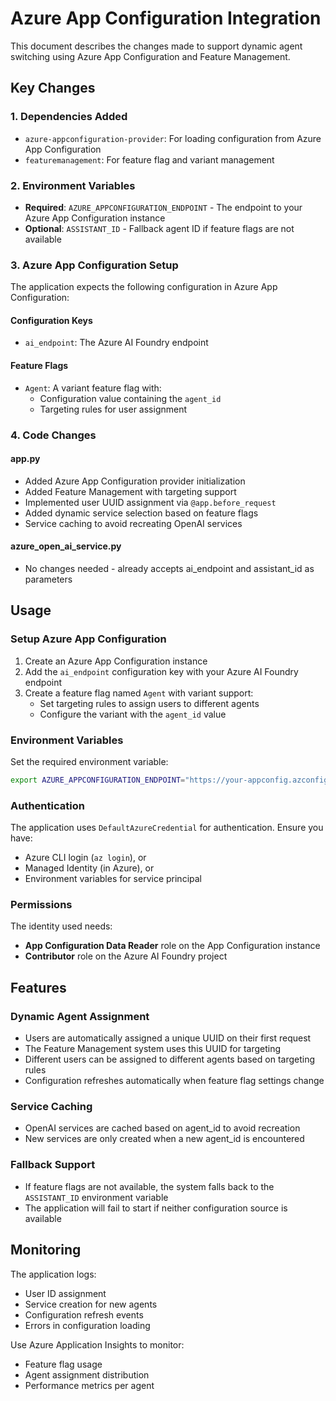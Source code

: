 # Azure App Configuration Integration

This document describes the changes made to support dynamic agent switching using Azure App Configuration and Feature Management.

## Key Changes

### 1. Dependencies Added
- `azure-appconfiguration-provider`: For loading configuration from Azure App Configuration
- `featuremanagement`: For feature flag and variant management

### 2. Environment Variables
- **Required**: `AZURE_APPCONFIGURATION_ENDPOINT` - The endpoint to your Azure App Configuration instance
- **Optional**: `ASSISTANT_ID` - Fallback agent ID if feature flags are not available

### 3. Azure App Configuration Setup

The application expects the following configuration in Azure App Configuration:

#### Configuration Keys
- `ai_endpoint`: The Azure AI Foundry endpoint

#### Feature Flags
- `Agent`: A variant feature flag with:
  - Configuration value containing the `agent_id`
  - Targeting rules for user assignment

### 4. Code Changes

#### app.py
- Added Azure App Configuration provider initialization
- Added Feature Management with targeting support
- Implemented user UUID assignment via `@app.before_request`
- Added dynamic service selection based on feature flags
- Service caching to avoid recreating OpenAI services

#### azure_open_ai_service.py
- No changes needed - already accepts ai_endpoint and assistant_id as parameters

## Usage

### Setup Azure App Configuration

1. Create an Azure App Configuration instance
2. Add the `ai_endpoint` configuration key with your Azure AI Foundry endpoint
3. Create a feature flag named `Agent` with variant support:
   - Set targeting rules to assign users to different agents
   - Configure the variant with the `agent_id` value

### Environment Variables

Set the required environment variable:
```bash
export AZURE_APPCONFIGURATION_ENDPOINT="https://your-appconfig.azconfig.io"
```

### Authentication

The application uses `DefaultAzureCredential` for authentication. Ensure you have:
- Azure CLI login (`az login`), or
- Managed Identity (in Azure), or
- Environment variables for service principal

### Permissions

The identity used needs:
- **App Configuration Data Reader** role on the App Configuration instance
- **Contributor** role on the Azure AI Foundry project

## Features

### Dynamic Agent Assignment
- Users are automatically assigned a unique UUID on their first request
- The Feature Management system uses this UUID for targeting
- Different users can be assigned to different agents based on targeting rules
- Configuration refreshes automatically when feature flag settings change

### Service Caching
- OpenAI services are cached based on agent_id to avoid recreation
- New services are only created when a new agent_id is encountered

### Fallback Support
- If feature flags are not available, the system falls back to the `ASSISTANT_ID` environment variable
- The application will fail to start if neither configuration source is available

## Monitoring

The application logs:
- User ID assignment
- Service creation for new agents
- Configuration refresh events
- Errors in configuration loading

Use Azure Application Insights to monitor:
- Feature flag usage
- Agent assignment distribution
- Performance metrics per agent